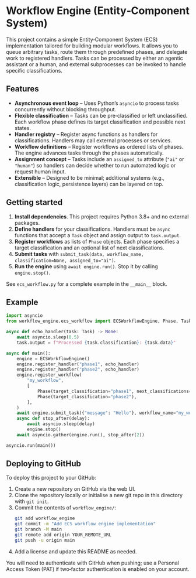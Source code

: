# Workflow Engine (Entity‑Component System)

This project contains a simple Entity‑Component System (ECS) implementation
tailored for building modular workflows. It allows you to queue arbitrary
tasks, route them through predefined phases, and delegate work to
registered handlers. Tasks can be processed by either an agentic assistant
or a human, and external subprocesses can be invoked to handle specific
classifications.

## Features

- **Asynchronous event loop** – Uses Python’s `asyncio` to process tasks
  concurrently without blocking throughput.
- **Flexible classification** – Tasks can be pre‑classified or left
  unclassified. Each workflow phase defines its target classification and
  possible next states.
- **Handler registry** – Register async functions as handlers for
  classifications. Handlers may call external processes or services.
- **Workflow definitions** – Register workflows as ordered lists of phases.
  The engine advances tasks through the phases automatically.
- **Assignment concept** – Tasks include an `assigned_to` attribute
  (`"ai"` or `"human"`) so handlers can decide whether to run automated
  logic or request human input.
- **Extensible** – Designed to be minimal; additional systems (e.g.,
  classification logic, persistence layers) can be layered on top.

## Getting started

1. **Install dependencies**. This project requires Python 3.8+ and no
   external packages.
2. **Define handlers** for your classifications. Handlers must be
   `async` functions that accept a `Task` object and assign output to
   `task.output`.
3. **Register workflows** as lists of `Phase` objects. Each phase
   specifies a target classification and an optional list of next
   classifications.
4. **Submit tasks** with `submit_task(data, workflow_name, classification=None,
   assigned_to="ai")`.
5. **Run the engine** using `await engine.run()`. Stop it by calling
   `engine.stop()`.

See `ecs_workflow.py` for a complete example in the `__main__` block.

## Example

```python
import asyncio
from workflow_engine.ecs_workflow import ECSWorkflowEngine, Phase, Task

async def echo_handler(task: Task) -> None:
    await asyncio.sleep(0.5)
    task.output = f"Processed {task.classification}: {task.data}"

async def main():
    engine = ECSWorkflowEngine()
    engine.register_handler("phase1", echo_handler)
    engine.register_handler("phase2", echo_handler)
    engine.register_workflow(
        "my_workflow",
        [
            Phase(target_classification="phase1", next_classifications=["phase2"]),
            Phase(target_classification="phase2"),
        ],
    )
    await engine.submit_task({"message": "Hello"}, workflow_name="my_workflow")
    async def stop_after(delay):
        await asyncio.sleep(delay)
        engine.stop()
    await asyncio.gather(engine.run(), stop_after(2))

asyncio.run(main())
```

## Deploying to GitHub

To deploy this project to your GitHub:

1. Create a new repository on GitHub via the web UI.
2. Clone the repository locally or initialise a new git repo in this
   directory with `git init`.
3. Commit the contents of `workflow_engine/`:
   ```bash
   git add workflow_engine
   git commit -m "Add ECS workflow engine implementation"
   git branch -M main
   git remote add origin YOUR_REMOTE_URL
   git push -u origin main
   ```
4. Add a license and update this README as needed.

You will need to authenticate with GitHub when pushing; use a Personal
Access Token (PAT) if two‑factor authentication is enabled on your
account.
